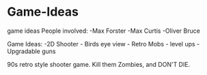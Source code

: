# Game-Ideas
game ideas
People involved:
-Max Forster
-Max Curtis
-Oliver Bruce

Game Ideas:
  -2D Shooter
    - Birds eye view
    - Retro Mobs
    - level ups
    - Upgradable guns
    
90s retro style shooter game. Kill them Zombies, and DON'T DIE.
